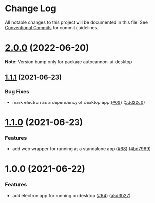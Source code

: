 # Change Log

All notable changes to this project will be documented in this file.
See [Conventional Commits](https://conventionalcommits.org) for commit guidelines.

# [2.0.0](https://github.com/nearform/autocannon-ui/compare/v1.1.1...v2.0.0) (2022-06-20)

**Note:** Version bump only for package autocannon-ui-desktop





## [1.1.1](https://github.com/nearform/autocannon-ui/compare/v1.1.0...v1.1.1) (2021-06-23)


### Bug Fixes

* mark electron as a dependency of desktop app ([#69](https://github.com/nearform/autocannon-ui/issues/69)) ([5dd22c6](https://github.com/nearform/autocannon-ui/commit/5dd22c63eacdbecdd02a9b5fe3171f3a9d8852d5))





# [1.1.0](https://github.com/nearform/autocannon-ui/compare/v1.0.0...v1.1.0) (2021-06-23)


### Features

* add web wrapper for running as a standalone app ([#68](https://github.com/nearform/autocannon-ui/issues/68)) ([4bd7969](https://github.com/nearform/autocannon-ui/commit/4bd7969fe2a7acc60e9d67a4ac68d34c06a8ebb5))





# 1.0.0 (2021-06-22)


### Features

* add electron app for running on desktop ([#64](https://github.com/nearform/autocannon-ui/issues/64)) ([a5d3b27](https://github.com/nearform/autocannon-ui/commit/a5d3b27e25f19b32e4b454c1173d79065a409a2e))
